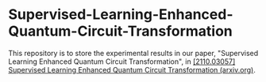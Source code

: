 # Supervised-Learning-Enhanced-Quantum-Circuit-Transformation

This repository is to store the experimental results in our paper, "Supervised Learning Enhanced Quantum Circuit Transformation", in [[2110.03057] Supervised Learning Enhanced Quantum Circuit Transformation (arxiv.org)](https://arxiv.org/abs/2110.03057).
